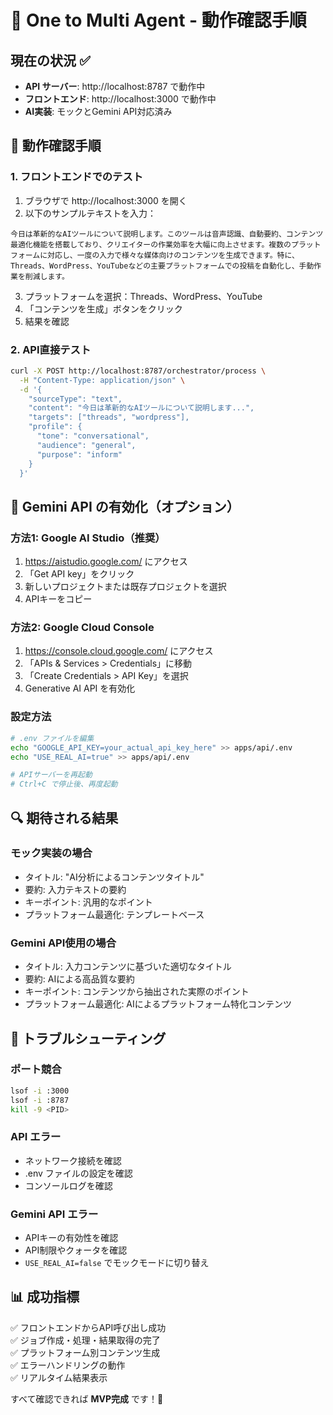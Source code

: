 # 🧪 One to Multi Agent - 動作確認手順

## 現在の状況 ✅

- **API サーバー**: http://localhost:8787 で動作中
- **フロントエンド**: http://localhost:3000 で動作中 
- **AI実装**: モックとGemini API対応済み

## 🎯 動作確認手順

### 1. フロントエンドでのテスト

1. ブラウザで http://localhost:3000 を開く
2. 以下のサンプルテキストを入力：

```
今日は革新的なAIツールについて説明します。このツールは音声認識、自動要約、コンテンツ最適化機能を搭載しており、クリエイターの作業効率を大幅に向上させます。複数のプラットフォームに対応し、一度の入力で様々な媒体向けのコンテンツを生成できます。特に、Threads、WordPress、YouTubeなどの主要プラットフォームでの投稿を自動化し、手動作業を削減します。
```

3. プラットフォームを選択：Threads、WordPress、YouTube
4. 「コンテンツを生成」ボタンをクリック
5. 結果を確認

### 2. API直接テスト

```bash
curl -X POST http://localhost:8787/orchestrator/process \
  -H "Content-Type: application/json" \
  -d '{
    "sourceType": "text",
    "content": "今日は革新的なAIツールについて説明します...",
    "targets": ["threads", "wordpress"],
    "profile": {
      "tone": "conversational",
      "audience": "general",
      "purpose": "inform"
    }
  }'
```

## 🤖 Gemini API の有効化（オプション）

### 方法1: Google AI Studio（推奨）

1. https://aistudio.google.com/ にアクセス
2. 「Get API key」をクリック
3. 新しいプロジェクトまたは既存プロジェクトを選択
4. APIキーをコピー

### 方法2: Google Cloud Console

1. https://console.cloud.google.com/ にアクセス
2. 「APIs & Services > Credentials」に移動
3. 「Create Credentials > API Key」を選択
4. Generative AI API を有効化

### 設定方法

```bash
# .env ファイルを編集
echo "GOOGLE_API_KEY=your_actual_api_key_here" >> apps/api/.env
echo "USE_REAL_AI=true" >> apps/api/.env

# APIサーバーを再起動
# Ctrl+C で停止後、再度起動
```

## 🔍 期待される結果

### モック実装の場合
- タイトル: "AI分析によるコンテンツタイトル"
- 要約: 入力テキストの要約
- キーポイント: 汎用的なポイント
- プラットフォーム最適化: テンプレートベース

### Gemini API使用の場合  
- タイトル: 入力コンテンツに基づいた適切なタイトル
- 要約: AIによる高品質な要約
- キーポイント: コンテンツから抽出された実際のポイント
- プラットフォーム最適化: AIによるプラットフォーム特化コンテンツ

## 🚨 トラブルシューティング

### ポート競合
```bash
lsof -i :3000
lsof -i :8787
kill -9 <PID>
```

### API エラー
- ネットワーク接続を確認
- .env ファイルの設定を確認
- コンソールログを確認

### Gemini API エラー
- APIキーの有効性を確認
- API制限やクォータを確認
- `USE_REAL_AI=false` でモックモードに切り替え

## 📊 成功指標

✅ フロントエンドからAPI呼び出し成功  
✅ ジョブ作成・処理・結果取得の完了  
✅ プラットフォーム別コンテンツ生成  
✅ エラーハンドリングの動作  
✅ リアルタイム結果表示  

すべて確認できれば **MVP完成** です！🎉